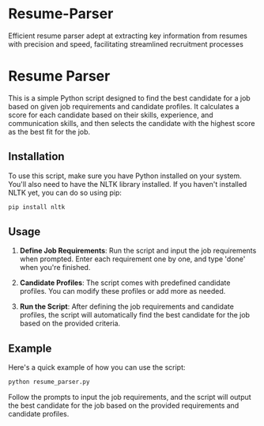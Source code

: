 # Resume-Parser
Efficient resume parser adept at extracting key information from resumes with precision and speed, facilitating streamlined recruitment processes

# Resume Parser

This is a simple Python script designed to find the best candidate for a job based on given job requirements and candidate profiles. It calculates a score for each candidate based on their skills, experience, and communication skills, and then selects the candidate with the highest score as the best fit for the job.

## Installation

To use this script, make sure you have Python installed on your system. You'll also need to have the NLTK library installed. If you haven't installed NLTK yet, you can do so using pip:

```bash
pip install nltk
```

## Usage

1. **Define Job Requirements**: Run the script and input the job requirements when prompted. Enter each requirement one by one, and type 'done' when you're finished.

2. **Candidate Profiles**: The script comes with predefined candidate profiles. You can modify these profiles or add more as needed.

3. **Run the Script**: After defining the job requirements and candidate profiles, the script will automatically find the best candidate for the job based on the provided criteria.

## Example

Here's a quick example of how you can use the script:

```python
python resume_parser.py
```

Follow the prompts to input the job requirements, and the script will output the best candidate for the job based on the provided requirements and candidate profiles.
